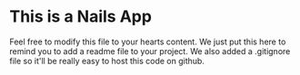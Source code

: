 # This is a Nails App
Feel free to modify this file to your hearts content. We just put this here to remind you to add a readme file to your project. We also added a .gitignore file so it'll be really easy to host this code on github.
